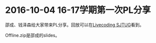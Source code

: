 # 2016-10-04 16-17学期第一次PL分享

邵成、钱泽森给大家带来PL分享。回放可以在[Livecoding SJTUG](https://livecoding.tv/sjtug)看到。

Offline.zip是邵成的slides。
